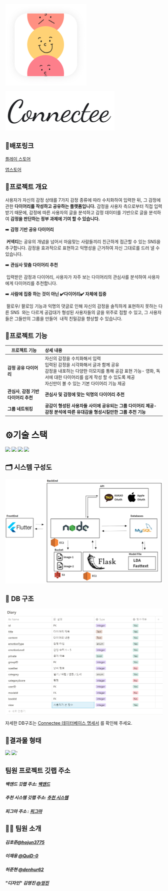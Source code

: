 <img src="README.assets/appimage.png" alt="메인 사진(수정)" style="zoom:50%;" />

![메인 사진(수정)](README.assets/main.png)

## 🚩배포링크

[플레이 스토어](https://play.google.com/store/apps/details?id=com.swMaestro12.connectee)

[앱스토어](https://apps.apple.com/app/id1588851519) 



## 📄프로젝트 개요

사용자가 자신의 감정 상태를 7가지 감정 종류에 따라 수치화하여 입력한 뒤, 그 감정에 관한 **다이어리를 작성하고 공유하는 플랫폼입니다.** 
감정을 사용자 측으로부터 직접 입력받기 때문에, 감정에 따른 사용자의 글을 분석하고 감정 데이터를 기반으로 글을 분석하여 **감정을 판단하는 정부 과제에 기여 할 수 있습니다.** 

➡️ **감정 기반 공유 다이어리**

​    **커넥티**는 공유의 개념을 넘어서  마음맞는 사람들끼리 친근하게 접근할 수 있는 SNS을 추구합니다.
   감정을 효과적으로 표현하고 익명성을 근거하여 자신 그대로를 드러 낼 수 있습니다.

➡️ **관심사 맞춤 다이어리 추천**

​	  입력받은 감정과 다이어리, 사용자가 자주 보는 다이어리의 관심사를 분석하여 사용자에게 다이어리를 추천합니다.

➡️ **사람에 집중 하는 것이 아닌 ✔️다이어리✔️ 자체에 집중**

​	팔로우/ 팔로잉 기능과 익명의 댓글로 인해 자신의 감정을 솔직하게 표현하지 못하는 다른 SNS
​    와는 다르게 공감대가 형성된 사용자들의 글을 위주로 접할 수 있고, 그 사용자들은 그들만의 그룹을 만들어 
​    내적 친밀감을 향상할 수 있습니다.



## 🧷프로젝트 기능 

| 프로젝트 기능                           | 상세 내용                                                    |
| --------------------------------------- | :----------------------------------------------------------- |
| **감정 공유 다이어리**                  | 자신의 감정을 수치화해서 입력<br/>입력된 감정을 시각화해서 글과 함께 공유<br/>감정을 내포하는 다양한 이모지를 통해 공감 표현 가능- 영화, 독서에 대한 다이어리를 쉽게 작성 할 수 있도록 제공<br/>자신만이 볼 수 있는 기본 다이어리 기능 제공 |
| **관심사**, **감점 기반 다이어리 추천** | **관심사 및 감정에 맞는 익명의 다이어리 추천**               |
| **그룹 네트워킹**                       | **공감이 형성된 사용자들 사이에 공유되는 그룹 다이어리 제공- 감정 분석에 따른 유대감을 형성시킬만한 그룹 추천 기능** |



# ⚙기술 스택  

<img src="https://img.shields.io/badge/Pytorch-3766AB?style=flat-square&logo=Pytorch&logoColor=white" height="30px"/> <img src="https://img.shields.io/badge/MySQL-4479A1?style=flat-square&logo=MySQL&logoColor=white" height="30px"/> <img src="https://img.shields.io/badge/Flutter-4484A1?style=flat-square&logo=Flutter&logoColor=white" height="30px"/> <img src="https://img.shields.io/badge/NestJs-4529A1?style=flat-square&logo=NestJs&logoColor=white" height="30px"/>



## 🗂 시스템 구성도  

  ![시스템구성도](README.assets/시스템구성도.png)



## 📔 DB 구조 

![image-20210810001238096](README.assets/디비샘플.png)



자세한 DB구조는 [Connectee 데이터베이스 명세서](https://pool-periodical-7cf.notion.site/023c35c1f3174a3abdcf2c935d48dcfa) 를 확인해 주세요.



## 📌결과물 형태

<img src = "README.assets/mainpage.png" width ="300" /> <img src = "README.assets/diarycreate.png" width ="300" />`





## 팀원 프로젝트 깃랩 주소

##### 백앤드 깃랩 주소:  [백앤드](https://git.swmgit.org/swm-12/12_swm10/sw_connectee)

##### 추천 시스템 깃랩 주소: [추천 시스템](https://git.swmgit.org/swm-12/12_swm10/connecttee_recommand)

##### 피그마 주소 : [피그마](https://www.figma.com/file/ybkpbDkOJO1qpkBXtffw92/Connectee?node-id=0%3A1)

## 🧑‍💻 팀원 소개  

##### 김호준[@hojun3775](https://git.swmgit.org/hojun3775)

##### 이재웅 [@QuiD-0](https://github.com/QuiD-0)

##### 허준현 [@denhur62](https://github.com/denhur62)

##### "디자인" 김영진 [@엉진](https://www.notion.so/Lee-Yeongjin-eb316edd11b24deaa7f1af1ffa005861)

